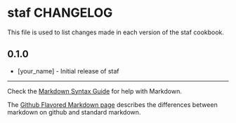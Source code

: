 staf CHANGELOG
==============

This file is used to list changes made in each version of the staf cookbook.

0.1.0
-----
- [your_name] - Initial release of staf

- - -
Check the [Markdown Syntax Guide](http://daringfireball.net/projects/markdown/syntax) for help with Markdown.

The [Github Flavored Markdown page](http://github.github.com/github-flavored-markdown/) describes the differences between markdown on github and standard markdown.
